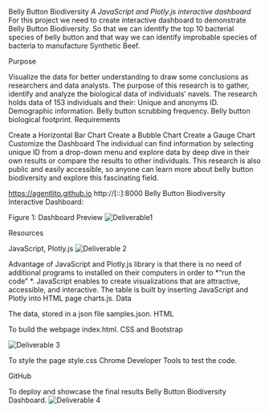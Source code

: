 Belly Button Biodiversity
*A JavaScript and Plotly.js interactive dashboard*
For this project we need to create interactive dashboard to demonstrate Belly Button Biodiversity. So that we can identify the top 10 bacterial species of belly button and that way we can identify improbable species of bacteria to manufacture Synthetic Beef.

Purpose


Visualize the data for better understanding to draw some conclusions as researchers and data analysts.
The purpose of this research is to gather, identify and analyze the biological data of individuals’ navels.
The research holds data of 153 individuals and their:
Unique and anonyms ID.
Demographic information.
Belly button scrubbing frequency.
Belly button biological footprint.
Requirements

Create a Horizontal Bar Chart
Create a Bubble Chart
Create a Gauge Chart
Customize the Dashboard
The individual can find information by selecting unique ID from a drop-down menu and explore data by deep dive in their own results or compare the results to other individuals. This research is also public and easily accessible, so anyone can learn more about belly button biodiversity and explore this fascinating field.

https://agentlito.github.io
http://[::]:8000
Belly Button Biodiversity Interactive Dashboard: 




Figure 1: Dashboard Preview
![Deliverable1](https://user-images.githubusercontent.com/91812090/154883996-18f9b0e8-90c8-4985-8a4d-1685b16f2e89.png)

Resources

JavaScript, Plotly.js
![Deliverable 2](https://user-images.githubusercontent.com/91812090/154884008-93ee9f53-428a-40ad-97ae-66be9cd9d62a.png)

Advantage of JavaScript and Plotly.js library is that there is no need of additional programs to installed on their computers in order to *“run the code” *.
JavaScript enables to create visualizations that are attractive, accessible, and interactive.
The table is built by inserting JavaScript and Plotly into HTML page charts.js.
Data

The data, stored in a json file samples.json.
HTML

To build the webpage index.html.
CSS and Bootstrap

![Deliverable 3](https://user-images.githubusercontent.com/91812090/154884159-1c3d6b18-7e66-447f-ad09-cd9e3176e9ca.png)

To style the page style.css
Chrome Developer Tools to test the code.

GitHub

To deploy and showcase the final results Belly Button Biodiversity Dashboard.
![Deliverable 4](https://user-images.githubusercontent.com/91812090/154884050-a61392be-825f-412d-9c58-50d88a5479f4.png)

